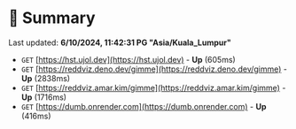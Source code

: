 # 📖 Summary
Last updated: **6/10/2024, 11:42:31 PG "Asia/Kuala_Lumpur"**

- `GET` [https://hst.ujol.dev](https://hst.ujol.dev) - **Up** (605ms)
- `GET` [https://reddviz.deno.dev/gimme](https://reddviz.deno.dev/gimme) - **Up** (2838ms)
- `GET` [https://reddviz.amar.kim/gimme](https://reddviz.amar.kim/gimme) - **Up** (1716ms)
- `GET` [https://dumb.onrender.com](https://dumb.onrender.com) - **Up** (416ms)
